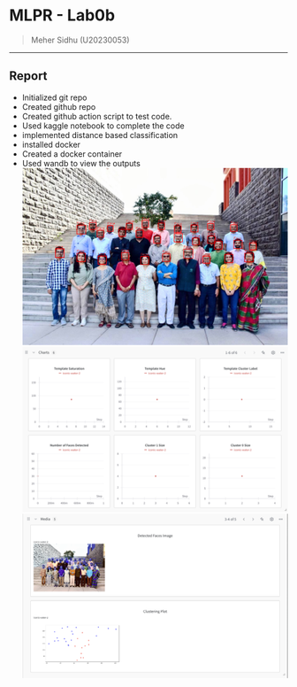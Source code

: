 # MLPR - Lab0b
> Meher Sidhu (U20230053)
---

## Report
- Initialized git repo 
- Created github repo
- Created github action script to test code.
- Used kaggle notebook to complete the code 
- implemented distance based classification
- installed docker 
- Created a docker container
- Used wandb to view the outputs
  ![Face Detecttion](https://github.com/Meher-Sidhu/MLPR/blob/main/Total%20number%20of%20faces%20detected%20are%2030.png)
  ![wandb1](https://github.com/Meher-Sidhu/MLPR/blob/main/wandb1.png)
  ![wandb2](https://github.com/Meher-Sidhu/MLPR/blob/main/wandb3.png)




